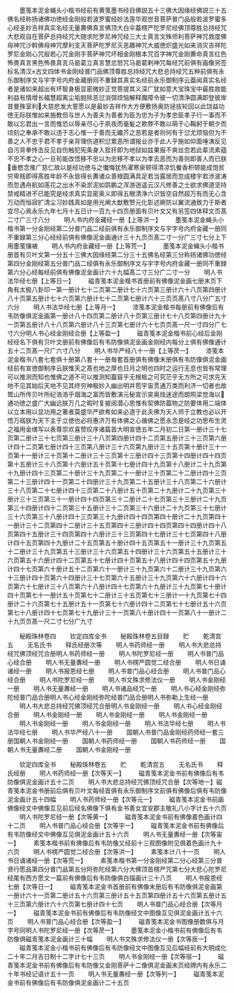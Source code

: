 <!-- { "loadSidebar": true } -->
　　墨笺本泥金蝇头小楷书经前有黄笺墨书经目佛説五十三佛大因缘经佛説三十五佛名经称扬诸佛功徳经金刚般若波罗蜜经妙法莲华观世音菩萨普门品般若波罗蜜多心经圣妙吉祥真实名经无量夀佛真言佛顶大白伞葢楞严陀罗尼经佛顶尊胜总持经咒大悲观自在菩萨总持经咒大随求陀罗尼神咒经三大士真言文殊师利菩萨神咒救度佛母神咒沙斡佛母神咒摩利支天菩萨陀罗尼灭恶趣神咒大威徳炽盛光如来消灾吉祥陀罗尼金刚心咒般若心咒金刚手菩萨神咒坏相金刚根本咒百字神咒金刚夀命真言红色怖畏真言黑色怖畏真言马曷葛立真言慧忿怒咒马曷葛剌神咒每经咒前俱有画像另签标名清汉古文四体书金刚经普门品佛顶尊胜总持经咒大悲总持经咒五种前俱有永乐御制序文与宇字号内府金藏册同不重録其真实名经前永乐御制序云葢闻真实名经者是诸如来超出有坏智身极显密微妙正觉菩提其义深广犹如意大宝珠宝中最胜故能利益有情增长福慧超离尘垢脱除恶愆消弭烦恼解释魔障令彼一切清浄圆满即登彼岸昔曼殊室利大慈悲发大誓愿以是最妙吉祥作大方便敷扬奥防拯拔轮回以此饶益功徳无际朕惟如来施教但与世人为善夫为善者为臣为忠为子为孝忠臣孝子行一事而不敢以忘君出一言而惟恐以辱亲尽心于夙夜而毫髪之欺弊不敢以萌于心鞠躬于朝夕而顷刻之奉承不敢以违于志心惟一于善而无纎芥之恶若是者则何有于愆尤烦恼但为不善之人不忠于君不孝于亲背理伤道积愆累恶所谓报业亦于此人乎施如仰面唾洟反见自污背拳抟击反见自伤触犯宪条身入狴犴即为地狱如兹果报不爽丝忽若此辈流素蕴不忠不孝之心一旦茍能改悟移不忠以为忠移不孝以为孝去恶而为善则即善人而已朕垂愍念推广慈仁故以是经功徳与之懴悔犹热濯寒泉顿得清凉饥餐香积顿能成饱贫穷卑贱即得髙胜年龄不永皆得长夀诸众善根圆满具足若当露居而忽成楼宇若渉波涛而忽遇舟航如莲花之出水不染淤泥如鹍鹏之浑游逍遥云汉凡修善之士欲求佛道坚持禁戒精进不已能究是经求真实显密奥义即得五眼清浄六识皆空自然超万有而无心含万动而恒寂扩清尘习妙践真如是用光阐大猷敷赞元化彰述厥防以翼流通致力于斯者宜尽心焉永乐九年七月十五日计一百九十四页册面有贝叶文又有另签四体释文页髙二寸广三寸八分
　　明人书内府金藏经一册【上等洪一】
　　墨笺本泥金蝇头小楷书第一分金刚经第二分普门品二经前俱有永乐御制序文与宇字号内府金藏一册同不重録第三分心经经前俱有佛像泥金画通计三十九页页髙二寸一分广三寸七分上下用墨笺镶裱
　　明人书内府金藏经一册【上等荒一】
　　墨笺本泥金蝇头小楷书册首有贝叶文第一分五十三佛大因缘经第二分三十五佛名经第三分称扬诸佛功徳经第四分金刚经第五分普门品二经俱有永乐御制序文与宇字号内府金藏一册同不重録第六分心经每经前俱有佛像泥金画计六十九幅髙二寸三分广二寸一分
　　明人书法华经七册【上等日一】
　　磁青笺本泥金楷书首册前有佛像泥金画七册末页下角有太极八卦印一第一册计七十二页第二册计七十六页第三册计六十八页第四册计八十页第五册计七十六页第六册计七十二页第七册计六十三页页髙八寸八分广五寸六分
　　明人书法华经七册【上等月一】
　　漆笺本泥金楷书每册前有佛像后有韦防像俱泥金画第一册计八十四页第二册计八十页第三册计七十八页第四册计九十一页第五册计八十八页第六册计八十三页第七册计六十七页页髙一尺一寸四分广七寸六分明人书心经金刚经合册【上等盈一】
　　磁青笺本泥金楷书前心经后金刚经经名下俱有贝叶文册前有佛像后有韦防像俱泥金画金刚经内每分上俱有佛像通计五十二页髙一尺广六寸八分
　　明人书华严经八十一册【上等昃一】
　　漆笺本泥金楷书八套七套俱十册第八套十一册毎套首册俱有佛像末册俱有韦防像俱泥金画经前有宣徳御制序云朕惟天之髙也地之厚也日月之明也四时之运行无息也皆有常理可以推测而知也惟佛之道不可以推测知葢窅乎无根柢之可究茫乎无方所之可求先天地不见其始后天地不见其终穷神极妙入幽出明并苞宇宙贯通万类而利济一切者也故鹫山所传贝叶所纪浩浩乎烟海之富而皆敷演元秘宣示穾奥烛迷途而朗照梁觉海以通功徳之盛广大幽远朕万几之暇时复披阅潜心思惟有契佛防葢物之防要体用二端体以立本用以显功用之著者莫盛华严欲希如来必道于此夫佛为天人师于立教也必以开悟万刼朕为天下主于立徳也必将惠济万有体佛之心循佛之愿永念是经之功思布生灵之福用金缮写以表尊崇欢喜赞叹序诸篇首大明宣徳五年二月初二日第一册计三十七页第二册计三十七页第三册计三十八页第四册计四十二页第五册计三十三页第六册计四十二页第七册计四十三页第八册计三十六页第九册计三十五页第十册计三十一页第十一册计三十页第十二册计三十三页第十三册计四十三页第十四册计四十四页第十五册计三十八页第十六册计五十页第十七册计四十九页第十八册计二十九页第十九册计四十三页第二十册计三十九页第二十一册计三十页第二十二册计四十三页第二十三册计四十一页第二十四册计三十九页第二十五册计三十八页第二十六册计三十八页第二十七册计四十三页第二十八册计五十页第二十九册计二十九页第三十册计三十三页第三十一册计四十四页第三十二册计二十七页第三十三册计二十九页第三十四册计四十二页第三十五册计三十二页第三十六册计二十九页第三十七册计三十六页第三十八册计四十三页第三十九册计四十四页第四十册计二十九页第四十一册计三十二页第四十二册计三十五页第四十三册计四十四页第四十四册计四十八页第四十五册计三十四页第四十六册计三十三页第四十七册计三十七页第四十八册计四十五页第四十九册计二十五页第五十册计四十五页第五十一册计三十九页第五十二册计三十九页第五十三册计三十六页第五十四册计三十六页第五十五册计三十六页第五十六册计四十二页第五十七册计四十页第五十八册计四十四页第五十九册计四十七页第六十册计五十二页第六十一册计三十九页第六十二册计三十九页第六十三册计四十页第六十四册计三十七页第六十五册计三十九页第六十六册计四十六页第六十七册计三十八页第六十八册计四十七页第六十九册计三十九页第七十册计四十页第七十一册计五十页第七十二册计三十五页第七十三册计一十九页第七十四册计二十六页第七十五册计五十一页第七十六册计四十二页第七十七册计五十六页第七十八册计四十七页第七十九册计三十一页第八十册计四十一页第八十一册计二十九页页髙一尺二寸七分广九寸

　　秘殿珠林卷四
　　钦定四库全书
　　秘殿珠林卷五目録
　　贮
　　乾清宫五
　　无名氏书
　　释氏经册次等
　　明人书药师经一册
　　明人书大悲总持经咒佛顶经咒合册明人书药师经一册
　　明人书陀罗尼经一册
　　明人书普门品心经合册
　　明人书无量夀经一册
　　明人书楞严圆觉二经合册
　　明人书日诵诸经一册
　　明人书报恩经七册
　　明人书普门品心经合册
　　明人书普门品心经合册
　　明人书陀罗尼经一册
　　明人书文殊求修法仪一册
　　明人书金刚经一册
　　明人书无量夀经一册
　　明人书诸品经咒一册
　　明人书心经金刚经弥陀经普门品合册明人书心经金刚经弥陀经普门品合册明人书弥勒上生经一册
　　明人书大悲总持经咒佛顶经咒合册明人书金刚经一册
　　明人书心经金刚经合册
　　明人书金刚经一册
　　明人书金刚经一册
　　明人书金刚经一册
　　明人书金刚经一册
　　明人书金刚经一册
　　明人书法华经七册
　　明人书法华经七册
　　明人书华严经八十一册
　　国朝人书普门品金刚经药师经一套三册国朝人书金刚经一册
　　国朝人书药师经一册
　　国朝人书药师经一册
　　国朝人书无量夀经二册
　　国朝人书金刚经一册

　　钦定四库全书
　　秘殿珠林卷五
　　贮
　　乾清宫五
　　无名氏书
　　释氏经册
　　明人书药师经一册【次等天一】
　　磁青笺本泥金书前有佛像后有韦防像俱泥金画计五十二页
　　明人书大悲总持经咒佛顶经咒合册【次等地一】磁青笺本泥金书册前后俱有贝叶文每经首俱有永乐御制序文前俱有佛像后俱有韦防像泥金画计五十四幅
　　明人书药师经一册【次等元一】
　　磁青笺本泥金书前画佛像经文中佛像互见前后经名佛像下俱有金书善女宜安郡主敬礼八小字计五十六页
　　明人书陀罗尼经一册【次等黄一】
　　磁青笺本泥金书前有佛像着色画计四十二页
　　明人书普门品心经合册【次等宇一】
　　磁青笺本泥金书前有佛像后有韦防像经文中佛像互见俱泥金画计五十六页
　　明人书无量夀经一册【次等宙一】
　　素笺本楷书前有佛像后有韦防像又经前十三观图像附见俱着色画计九十六页
　　明人书楞严圆觉二经合册【次等洪一】
　　素笺本计八十一页
　　明人书日诵诸经一册【次等荒一】
　　素笺本楷书第一分金刚经第二分心经第三分普贤行愿品第四分普门品第五分阿弥陀经第六分大佛顶首楞严咒第七分大悲心陀罗尼经尾有西方愿文一篇前有佛像后有韦防像俱白描画计三十八页
　　明人书报恩经七册【次等日一】
　　磁青笺本泥金书首册前有佛像末册后有韦防像俱泥金画第一册计六十一页第二册计五十六页第三册计五十五页第四册计五十六页第五册计五十三页第六册计六十六页第七册计四十七页
　　明人书普门品心经合册【次等月一】
　　磁青笺本泥金书前有佛像后有韦防像经文中图像互见俱泥金画计五十六页
　　明人书普门品心经合册【次等盈一】
　　磁青笺本泥金书图像册数俱与月字号同明人书陀罗尼经一册【次等昃一】
　　墨笺本泥金小楷书前有佛像后有韦防像俱磁青笺本泥金画计三十幅
　　明人书文殊求修法仪一册【次等辰一】
　　磁青笺本泥金小楷书前有佛像后有韦防像经文中图像互见后幅经前有大明成化二十年二月吉日制十二字计七十三页
　　明人书金刚经一册【次等宿一】
　　磁青笺本泥金书前有佛像后有韦防像又金刚菩萨十二像俱泥金画末页经牌内有永乐二十年书经记语计五十一页
　　明人书无量夀经一册【次等列一】
　　磁青笺本泥金书前有佛像后有韦防像俱泥金画计二十五页
